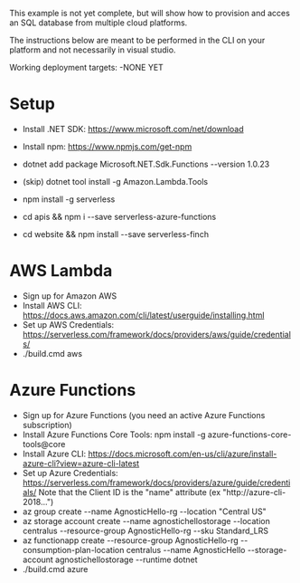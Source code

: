 This example is not yet complete, but will show how to provision and acces an SQL database from multiple cloud platforms.

The instructions below are meant to be performed in the CLI on your platform and not necessarily in visual studio.

Working deployment targets: -NONE YET

# Setup
- Install .NET SDK: https://www.microsoft.com/net/download
- Install npm: https://www.npmjs.com/get-npm

- dotnet add package Microsoft.NET.Sdk.Functions --version 1.0.23
- (skip) dotnet tool install -g Amazon.Lambda.Tools
- npm install -g serverless
- cd apis && npm i --save serverless-azure-functions
- cd website && npm install --save serverless-finch

# AWS Lambda
- Sign up for Amazon AWS
- Install AWS CLI: https://docs.aws.amazon.com/cli/latest/userguide/installing.html
- Set up AWS Credentials: https://serverless.com/framework/docs/providers/aws/guide/credentials/
- ./build.cmd aws


# Azure Functions
- Sign up for Azure Functions (you need an active Azure Functions subscription)
- Install Azure Functions Core Tools: npm install -g azure-functions-core-tools@core
- Install Azure CLI: https://docs.microsoft.com/en-us/cli/azure/install-azure-cli?view=azure-cli-latest
- Set up Azure Credentials: https://serverless.com/framework/docs/providers/azure/guide/credentials/
    Note that the Client ID is the "name" attribute (ex "http://azure-cli-2018...")
- az group create --name AgnosticHello-rg --location "Central US"
- az storage account create --name agnostichellostorage --location centralus --resource-group AgnosticHello-rg --sku Standard_LRS
- az functionapp create --resource-group AgnosticHello-rg --consumption-plan-location centralus --name AgnosticHello --storage-account agnostichellostorage --runtime dotnet
- ./build.cmd azure
